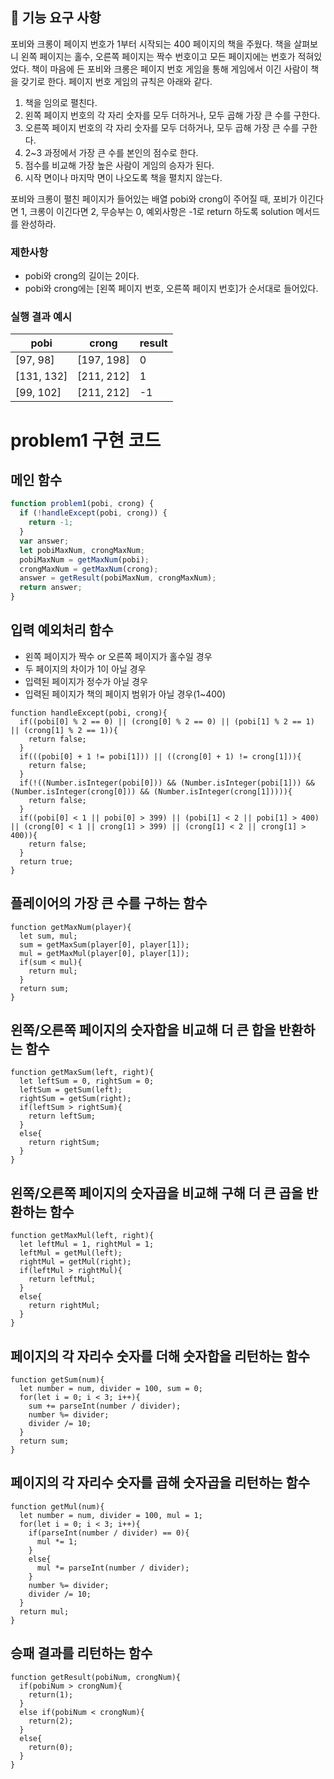 ## 🚀 기능 요구 사항

포비와 크롱이 페이지 번호가 1부터 시작되는 400 페이지의 책을 주웠다. 책을 살펴보니 왼쪽 페이지는 홀수, 오른쪽 페이지는 짝수 번호이고 모든 페이지에는 번호가 적혀있었다. 책이 마음에 든 포비와 크롱은 페이지 번호 게임을 통해 게임에서 이긴 사람이 책을 갖기로 한다. 페이지 번호 게임의 규칙은 아래와 같다.

1. 책을 임의로 펼친다.
2. 왼쪽 페이지 번호의 각 자리 숫자를 모두 더하거나, 모두 곱해 가장 큰 수를 구한다.
3. 오른쪽 페이지 번호의 각 자리 숫자를 모두 더하거나, 모두 곱해 가장 큰 수를 구한다.
4. 2~3 과정에서 가장 큰 수를 본인의 점수로 한다.
5. 점수를 비교해 가장 높은 사람이 게임의 승자가 된다.
6. 시작 면이나 마지막 면이 나오도록 책을 펼치지 않는다.

포비와 크롱이 펼친 페이지가 들어있는 배열 pobi와 crong이 주어질 때, 포비가 이긴다면 1, 크롱이 이긴다면 2, 무승부는 0, 예외사항은 -1로 return 하도록 solution 메서드를 완성하라.

### 제한사항

- pobi와 crong의 길이는 2이다.
- pobi와 crong에는 [왼쪽 페이지 번호, 오른쪽 페이지 번호]가 순서대로 들어있다.

### 실행 결과 예시

| pobi       | crong      | result |
| ---------- | ---------- | ------ |
| [97, 98]   | [197, 198] | 0      |
| [131, 132] | [211, 212] | 1      |
| [99, 102]  | [211, 212] | -1     |

# problem1 구현 코드

## 메인 함수

```javascript
function problem1(pobi, crong) {
  if (!handleExcept(pobi, crong)) {
    return -1;
  }
  var answer;
  let pobiMaxNum, crongMaxNum;
  pobiMaxNum = getMaxNum(pobi);
  crongMaxNum = getMaxNum(crong);
  answer = getResult(pobiMaxNum, crongMaxNum);
  return answer;
}
```

## 입력 예외처리 함수

- 왼쪽 페이지가 짝수 or 오른쪽 페이지가 홀수일 경우
- 두 페이지의 차이가 1이 아닐 경우
- 입력된 페이지가 정수가 아닐 경우
- 입력된 페이지가 책의 페이지 범위가 아닐 경우(1~400)

```
function handleExcept(pobi, crong){
  if((pobi[0] % 2 == 0) || (crong[0] % 2 == 0) || (pobi[1] % 2 == 1) || (crong[1] % 2 == 1)){
    return false;
  }
  if(((pobi[0] + 1 != pobi[1])) || ((crong[0] + 1) != crong[1])){
    return false;
  }
  if(!((Number.isInteger(pobi[0])) && (Number.isInteger(pobi[1])) && (Number.isInteger(crong[0])) && (Number.isInteger(crong[1])))){
    return false;
  }
  if((pobi[0] < 1 || pobi[0] > 399) || (pobi[1] < 2 || pobi[1] > 400) || (crong[0] < 1 || crong[1] > 399) || (crong[1] < 2 || crong[1] > 400)){
    return false;
  }
  return true;
}
```

## 플레이어의 가장 큰 수를 구하는 함수

```
function getMaxNum(player){
  let sum, mul;
  sum = getMaxSum(player[0], player[1]);
  mul = getMaxMul(player[0], player[1]);
  if(sum < mul){
    return mul;
  }
  return sum;
}
```

## 왼쪽/오른쪽 페이지의 숫자합을 비교해 더 큰 합을 반환하는 함수

```
function getMaxSum(left, right){
  let leftSum = 0, rightSum = 0;
  leftSum = getSum(left);
  rightSum = getSum(right);
  if(leftSum > rightSum){
    return leftSum;
  }
  else{
    return rightSum;
  }
}
```

## 왼쪽/오른쪽 페이지의 숫자곱을 비교해 구해 더 큰 곱을 반환하는 함수

```
function getMaxMul(left, right){
  let leftMul = 1, rightMul = 1;
  leftMul = getMul(left);
  rightMul = getMul(right);
  if(leftMul > rightMul){
    return leftMul;
  }
  else{
    return rightMul;
  }
}
```

## 페이지의 각 자리수 숫자를 더해 숫자합을 리턴하는 함수

```
function getSum(num){
  let number = num, divider = 100, sum = 0;
  for(let i = 0; i < 3; i++){
    sum += parseInt(number / divider);
    number %= divider;
    divider /= 10;
  }
  return sum;
}
```

## 페이지의 각 자리수 숫자를 곱해 숫자곱을 리턴하는 함수

```
function getMul(num){
  let number = num, divider = 100, mul = 1;
  for(let i = 0; i < 3; i++){
    if(parseInt(number / divider) == 0){
      mul *= 1;
    }
    else{
      mul *= parseInt(number / divider);
    }
    number %= divider;
    divider /= 10;
  }
  return mul;
}
```

## 승패 결과를 리턴하는 함수

```
function getResult(pobiNum, crongNum){
  if(pobiNum > crongNum){
    return(1);
  }
  else if(pobiNum < crongNum){
    return(2);
  }
  else{
    return(0);
  }
}
```
